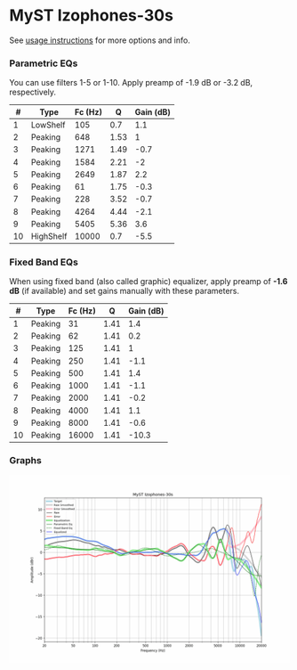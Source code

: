 # MyST Izophones-30s
See [usage instructions](https://github.com/jaakkopasanen/AutoEq#usage) for more options and info.

### Parametric EQs
You can use filters 1-5 or 1-10. Apply preamp of -1.9 dB or -3.2 dB, respectively.

|   # | Type      |   Fc (Hz) |    Q |   Gain (dB) |
|-----|-----------|-----------|------|-------------|
|   1 | LowShelf  |       105 | 0.7  |         1.1 |
|   2 | Peaking   |       648 | 1.53 |         1   |
|   3 | Peaking   |      1271 | 1.49 |        -0.7 |
|   4 | Peaking   |      1584 | 2.21 |        -2   |
|   5 | Peaking   |      2649 | 1.87 |         2.2 |
|   6 | Peaking   |        61 | 1.75 |        -0.3 |
|   7 | Peaking   |       228 | 3.52 |        -0.7 |
|   8 | Peaking   |      4264 | 4.44 |        -2.1 |
|   9 | Peaking   |      5405 | 5.36 |         3.6 |
|  10 | HighShelf |     10000 | 0.7  |        -5.5 |

### Fixed Band EQs
When using fixed band (also called graphic) equalizer, apply preamp of **-1.6 dB** (if available) and set gains manually with these parameters.

|   # | Type    |   Fc (Hz) |    Q |   Gain (dB) |
|-----|---------|-----------|------|-------------|
|   1 | Peaking |        31 | 1.41 |         1.4 |
|   2 | Peaking |        62 | 1.41 |         0.2 |
|   3 | Peaking |       125 | 1.41 |         1   |
|   4 | Peaking |       250 | 1.41 |        -1.1 |
|   5 | Peaking |       500 | 1.41 |         1.4 |
|   6 | Peaking |      1000 | 1.41 |        -1.1 |
|   7 | Peaking |      2000 | 1.41 |        -0.2 |
|   8 | Peaking |      4000 | 1.41 |         1.1 |
|   9 | Peaking |      8000 | 1.41 |        -0.6 |
|  10 | Peaking |     16000 | 1.41 |       -10.3 |

### Graphs
![](./MyST%20Izophones-30s.png)
